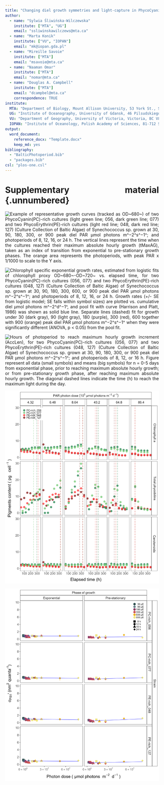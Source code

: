 ```yaml
---
title: "Changing diel growth symmetries and light-capture in PhycoCyanin and PhycoErythrin-rich picocyanobacteria across photic regimes and growth phases"
author: 
  - name: "Sylwia Śliwińska-Wilczewska"
    institute: ["MTA", "UG"]
    email: "ssliwinskawilczews@mta.ca"
  - name: "Marta Konik"
    institute: ["VU", "IOPAN"]
    email: "mk@iopan.gda.pl"
  - name: "Mireille Savoie"
    institute: ["MTA"]
    email: "msavoie@mta.ca"
  - name: "Naaman Omar"
    institute: ["MTA"]
    email: "nomar@mta.ca"
  - name: "Douglas A. Campbell"
    institute: ["MTA"]
    email: "dcampbel@mta.ca"
    correspondence: TRUE
institute:
  MTA: "Department of Biology, Mount Allison University, 53 York St., Sackville NB, Canada, E4L 1C9"
  UG: "Institute of Oceanography, University of Gdansk, 46 Pilsudskiego St, P81-378, Gdynia, Poland"
  VU: "Department of Geography, University of Victoria, Victoria, BC V8P 5C2, Canada"
  IOPAN: "Institute of Oceanology, Polish Academy of Sciences, 81-712 Sopot, Poland"
output:
  word_document:
    reference_docx: "Template.docx"
    keep_md: yes
bibliography:
  - "BalticPhotoperiod.bib"
  - "packages.bib"
csl: "plos-one.csl"
---
```


<style>
body {
text-align: justify}
</style>









# Supplementary material {.unnumbered}

![Example of representative growth curves (tracked as OD~680~) of two PhycoCyanin(PC)-rich cultures (light green line; 056, dark green line; 077) and two PhycoErythrin(PE)-rich cultures (light red line; 048, dark red line; 127) (Culture Collection of Baltic Algae) of *Synechococcus* sp. grown at 30, 90, 180, 300, or 900 peak diel PAR µmol photons m^−2^s^−1^; and photoperiods of 8, 12, 16, or 24 h. The vertical lines represent the time when the cultures reached their maximum absolute hourly growth (tMaxAG), taken as an index of transition from exponential to pre-stationary growth phases. The orange area represents the photoperiods, with peak PAR x 1/1000 to scale to the Y axis.](../Output/Figures/SFig_GrowthCurve.png)

![Chlorophyll specific exponential growth rates, estimated from logistic fits of chlorophyll proxy OD~680~-OD~720~ vs. elapsed time, for two PhycoCyanin(PC)-rich cultures (056, 077) and two PhycoErythrin(PE)-rich cultures (048, 127) (Culture Collection of Baltic Algae) of *Synechococcus* sp. grown at 30, 90, 180, 300, 600, or 900 peak diel PAR µmol photons m^−2^s^−1^; and photoperiods of 8, 12, 16, or 24 h. Growth rates (+/- SE from logistic model; SE falls within symbol sizes) are plotted vs. cumulative diel µmol photons m^−2^d^−1^, and pool fit with curve (Harrison and Platt, 1986) was shown as solid blue line. Separate lines (dashed) fit for growth under 30 (dark gray), 90 (light gray), 180 (purple), 300 (red), 600 together with 900 (orange) peak diel PAR µmol photons m^−2^s^−1^ when they were significantly different (ANOVA, *p* < 0.05) from the pool fit.](../Output/Figures/SFig_GrowthRate.png)

![Hours of photoperiod to reach maximum hourly growth increment (AccLen), for two PhycoCyanin(PC)-rich cultures (056, 077) and two PhycoErythrin(PE)-rich cultures (048, 127) (Culture Collection of Baltic Algae) of *Synechococcus* sp. grown at 30, 90, 180, 300, or 900 peak diel PAR µmol photons m^−2^s^−1^; and photoperiods of 8, 12, or 16 h. Figure represent all data (small symbols) and means (big symbols) for n = 0-5 days from exponential phase, prior to reaching maximum absolute hourly growth; or from pre-stationary growth phase, after reaching maximum absolute hourly growth. The diagonal dashed lines indicate the time (h) to reach the maximum light during the day.](../Output/Figures/SFig_AccLen.png)

![Changes of cell-specific pigment content of two PhycoCyanin(PC)-rich cultures (Culture Collection of Baltic Algae; 056, 077) and two PhycoErythrin(PE)-rich cultures (Culture Collection of Baltic Algae; 048, 127) of *Synechococcus* sp. at selected cumulative diel µmol photons m^−2^d^−1^ over time (h). The vertical lines represent the time when the strains reached their maximum absolute hourly growth (tMaxAG).](../Output/Figures/SFig_Pigments.png)

![Effective absorption cross section of PSII (σ~PSII~'; nm^2^ quanta^-1^) measured under diel peak PAR growth light under Ex445 nm (blue) excitation in two PhycoCyanin(PC)-rich cultures (056, 077) and two PhycoErythrin(PE)-rich cultures (048, 127) (Culture Collection of Baltic Algae) of *Synechococcus* sp. grown at 30, 90, 180, 300, 600, or 900 peak diel PAR µmol photons m^−2^s^−1^; and photoperiods of 8, 12, or 16 h. n = 3, +/- SD. Line shows single phase exponential decay fit.](../Output/Figures/SFig_Sigma445.png)

